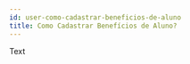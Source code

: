 ```yaml
---
id: user-como-cadastrar-beneficios-de-aluno
title: Como Cadastrar Benefícios de Aluno?
---
```


Text